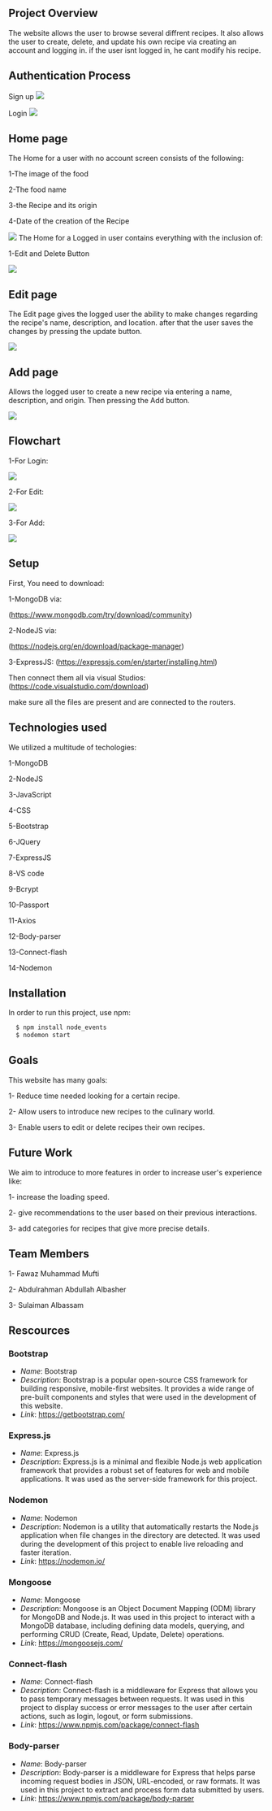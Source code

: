
## Project Overview

The website allows the user to browse several diffrent recipes. It also allows the user to create, delete, and update his own recipe via creating an account and logging in. if the user isnt logged in, he cant modify his recipe.


## Authentication Process

Sign up
![](https://github.com/ABDULLRAHMAN7/Web-development-project/assets/122542486/10628603-cda9-40af-9336-c54dc77c4fe3)

Login
![](https://github.com/ABDULLRAHMAN7/Web-development-project/assets/122542486/a708b21d-d5f8-4ea5-8b20-00e6c584552e)
## Home page

The Home for a user with no account screen consists of the following:

1-The image of the food

2-The food name

3-the Recipe and its origin

4-Date of the creation of the Recipe

![](https://github.com/ABDULLRAHMAN7/Web-development-project/assets/122542486/ce83a919-6db7-4ff6-ad0f-695866a8e924)
The Home for a Logged in user contains everything with the inclusion of:

1-Edit and Delete Button

![](https://github.com/ABDULLRAHMAN7/Web-development-project/assets/122542486/859bd8d0-f564-4737-aa15-71d4b4e2c1c2)
## Edit page

The Edit page gives the logged user the ability to make changes regarding the recipe's name, description, and location. after that the user saves the changes by pressing the update button.

![](https://github.com/ABDULLRAHMAN7/Web-development-project/assets/122542486/bc45f4cb-f3a1-4c42-ab7e-e56c1a373251)

## Add page

Allows the logged user to create a new recipe via entering a name, description, and origin. Then pressing the Add button.


![](https://github.com/ABDULLRAHMAN7/Web-development-project/assets/122542486/2ae3e39e-850e-4841-b953-87398e84a093)

## Flowchart

1-For Login:

![](https://github.com/ABDULLRAHMAN7/Web-development-project/assets/122542486/64551c9e-29d1-474f-831b-b98e9c8602d3)

2-For Edit:

![](https://github.com/ABDULLRAHMAN7/Web-development-project/assets/122542486/6bd3293e-16c6-48a6-a2fa-5eb3a9150449)

3-For Add:

![](https://github.com/ABDULLRAHMAN7/Web-development-project/assets/122542486/10250043-2599-49aa-b137-d8d29903fcb2)

## Setup

First, You need to download:

1-MongoDB via:

(https://www.mongodb.com/try/download/community)

2-NodeJS via:

(https://nodejs.org/en/download/package-manager)

3-ExpressJS:
(https://expressjs.com/en/starter/installing.html)

Then connect them all via visual Studios:
(https://code.visualstudio.com/download)


make sure all the files are present and are connected to the routers.





## Technologies used

We utilized a multitude of techologies:

1-MongoDB

2-NodeJS

3-JavaScript

4-CSS

5-Bootstrap

6-JQuery

7-ExpressJS

8-VS code

9-Bcrypt

10-Passport

11-Axios

12-Body-parser

13-Connect-flash

14-Nodemon


## Installation

In order to run this project, use npm:

```bash
  $ npm install node_events
  $ nodemon start
```
    
## Goals

This website has many goals:

1- Reduce time needed looking for a certain recipe.

2- Allow users to introduce new recipes to the culinary world.

3- Enable users to edit or delete recipes their own recipes.

## Future Work

We aim to introduce to more features in order to increase user's experience like:

1- increase the loading speed.

2- give recommendations to the user based on their previous interactions.

3- add categories for recipes that give more precise details.

## Team Members

1- Fawaz Muhammad Mufti

2- Abdulrahman Abdullah Albasher

3- Sulaiman Albassam

## Rescources

### Bootstrap
- *Name*: Bootstrap
- *Description*: Bootstrap is a popular open-source CSS framework for building responsive, mobile-first websites. It provides a wide range of pre-built components and styles that were used in the development of this website.
- *Link*: https://getbootstrap.com/

### Express.js
- *Name*: Express.js
- *Description*: Express.js is a minimal and flexible Node.js web application framework that provides a robust set of features for web and mobile applications. It was used as the server-side framework for this project.

### Nodemon
- *Name*: Nodemon
- *Description*: Nodemon is a utility that automatically restarts the Node.js application when file changes in the directory are detected. It was used during the development of this project to enable live reloading and faster iteration.
- *Link*: https://nodemon.io/

### Mongoose
- *Name*: Mongoose
- *Description*: Mongoose is an Object Document Mapping (ODM) library for MongoDB and Node.js. It was used in this project to interact with a MongoDB database, including defining data models, querying, and performing CRUD (Create, Read, Update, Delete) operations.
- *Link*: https://mongoosejs.com/

### Connect-flash
- *Name*: Connect-flash
- *Description*: Connect-flash is a middleware for Express that allows you to pass temporary messages between requests. It was used in this project to display success or error messages to the user after certain actions, such as login, logout, or form submissions.
- *Link*: https://www.npmjs.com/package/connect-flash

 ### Body-parser
- *Name*: Body-parser
- *Description*: Body-parser is a middleware for Express that helps parse incoming request bodies in JSON, URL-encoded, or raw formats. It was used in this project to extract and process form data submitted by users.
- *Link*: https://www.npmjs.com/package/body-parser


